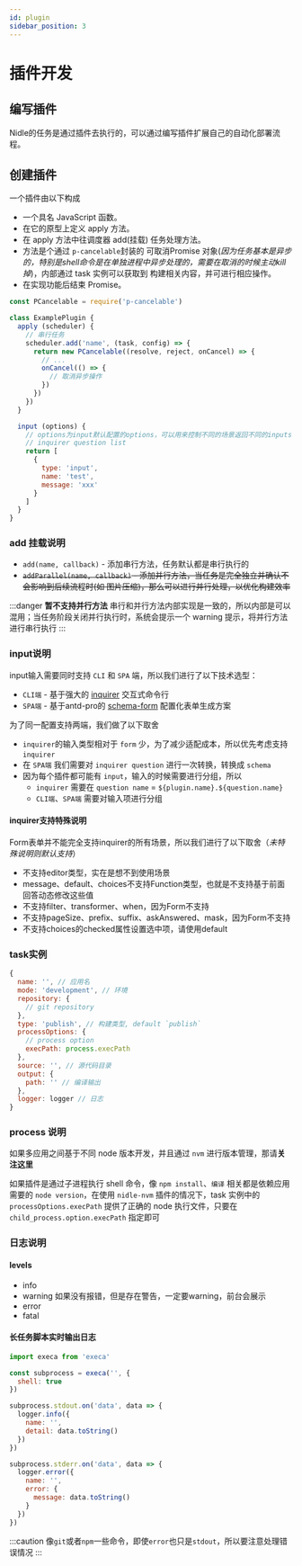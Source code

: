 ```yaml
---
id: plugin
sidebar_position: 3
---
```


# 插件开发
## 编写插件
Nidle的任务是通过插件去执行的，可以通过编写插件扩展自己的自动化部署流程。

## 创建插件
一个插件由以下构成

* 一个具名 JavaScript 函数。
* 在它的原型上定义 apply 方法。
* 在 apply 方法中往调度器 add(挂载) 任务处理方法。
* 方法是个通过 `p-cancelable`封装的 可取消Promise 对象(*因为任务基本是异步的，特别是shell命令是在单独进程中异步处理的，需要在取消的时候主动kill掉*)，内部通过 task 实例可以获取到 构建相关内容，并可进行相应操作。
* 在实现功能后结束 Promise。

```javascript
const PCancelable = require('p-cancelable')

class ExamplePlugin {
  apply (scheduler) {
    // 串行任务
    scheduler.add('name', (task, config) => {
      return new PCancelable((resolve, reject, onCancel) => {
        // ... 
        onCancel(() => {
          // 取消异步操作
        })
      })
    })
  }

  input (options) {
    // options为input默认配置的options，可以用来控制不同的场景返回不同的inputs
    // inquirer question list
    return [
      {
        type: 'input',
        name: 'test',
        message: 'xxx'
      }
    ]
  }
}
```

### add 挂载说明
* `add(name, callback)` - 添加串行方法，任务默认都是串行执行的
* ~~`addParallel(name, callback)` - 添加并行方法，当任务是完全独立并确认不会影响到后续流程时(如 图片压缩)，那么可以进行并行处理，以优化构建效率~~

:::danger
**暂不支持并行方法** 串行和并行方法内部实现是一致的，所以内部是可以混用；当任务阶段关闭并行执行时，系统会提示一个 warning 提示，将并行方法进行串行执行
:::

### input说明
input输入需要同时支持 `CLI` 和 `SPA` 端，所以我们进行了以下技术选型：
* `CLI端` - 基于强大的 [inquirer](https://www.npmjs.com/package/inquirer) 交互式命令行
* `SPA端` - 基于antd-pro的 [schema-form](https://procomponents.ant.design/components/schema-form) 配置化表单生成方案

为了同一配置支持两端，我们做了以下取舍
* `inquirer`的输入类型相对于 `form` 少，为了减少适配成本，所以优先考虑支持 `inquirer`
* 在 `SPA端` 我们需要对 `inquirer question` 进行一次转换，转换成 `schema`
* 因为每个插件都可能有 `input`，输入的时候需要进行分组，所以
  * `inquirer` 需要在 `question name` = `${plugin.name}.${question.name}`
  * `CLI端`、`SPA端` 需要对输入项进行分组

#### inquirer支持特殊说明
Form表单并不能完全支持inquirer的所有场景，所以我们进行了以下取舍（*未特殊说明则默认支持*）

* 不支持editor类型，实在是想不到使用场景
* message、default、choices不支持Function类型，也就是不支持基于前面回答动态修改这些值
* 不支持filter、transformer、when，因为Form不支持
* 不支持pageSize、prefix、suffix、askAnswered、mask，因为Form不支持
* 不支持choices的checked属性设置选中项，请使用default

### task实例
```js
{
  name: '', // 应用名
  mode: 'development', // 环境
  repository: {
    // git repository
  },
  type: 'publish', // 构建类型, default `publish`
  processOptions: {
    // process option
    execPath: process.execPath
  },
  source: '', // 源代码目录
  output: {
    path: '' // 编译输出
  },
  logger: logger // 日志
}
```

### process 说明
如果多应用之间基于不同 node 版本开发，并且通过 `nvm` 进行版本管理，那请**关注这里**

如果插件是通过子进程执行 shell 命令，像 `npm install`、`编译` 相关都是依赖应用需要的 `node version`，在使用 `nidle-nvm` 插件的情况下，task 实例中的 `processOptions.execPath` 提供了正确的 node 执行文件，只要在 `child_process.option.execPath` 指定即可

### 日志说明
#### levels
* info
* warning
如果没有报错，但是存在警告，一定要warning，前台会展示
* error
* fatal

#### 长任务脚本实时输出日志
```js
import execa from 'execa'

const subprocess = execa('', {
  shell: true
})

subprocess.stdout.on('data', data => {
  logger.info({
    name: '',
    detail: data.toString()
  })
})

subprocess.stderr.on('data', data => {
  logger.error({
    name: '',
    error: {
      message: data.toString()
    }
  })
})
```

:::caution
像`git`或者`npm`一些命令，即使`error`也只是`stdout`，所以要注意处理错误情况
:::
